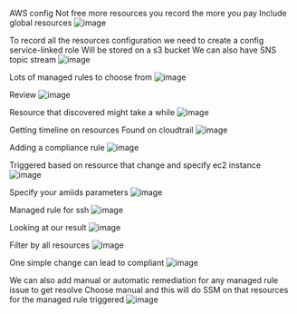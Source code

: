 AWS config
Not free more resources you record the more you pay 
Include global resources
![image](https://github.com/VietTheBarbarian/AWS-Security-Stuff/assets/56415307/491a50f3-ccce-4715-8996-bd48dedf2404)

To record all the resources configuration we need to create a config service-linked role 
Will be stored on a s3 bucket 
We can also have SNS topic stream
![image](https://github.com/VietTheBarbarian/AWS-Security-Stuff/assets/56415307/7a70d0e7-cb54-4fd1-bf0d-79322baa1a04)

Lots of managed rules to choose from 
![image](https://github.com/VietTheBarbarian/AWS-Security-Stuff/assets/56415307/19471b01-1681-4359-97ed-2f418efe23b6)

Review
![image](https://github.com/VietTheBarbarian/AWS-Security-Stuff/assets/56415307/16bb2f99-dfb5-4cb8-a691-9bf7506cad48)

Resource that discovered might take a while
![image](https://github.com/VietTheBarbarian/AWS-Security-Stuff/assets/56415307/1fe5fcf4-fe8c-49e1-9136-5a611bdc4886)

Getting timeline on resources
Found on cloudtrail
![image](https://github.com/VietTheBarbarian/AWS-Security-Stuff/assets/56415307/a2196fda-a8c0-41fa-be8b-3cfcbf4bbfc0)

Adding a compliance rule 
![image](https://github.com/VietTheBarbarian/AWS-Security-Stuff/assets/56415307/d49f39a1-3055-4233-bc17-285706305481)

Triggered based on resource that change and specify ec2 instance  
![image](https://github.com/VietTheBarbarian/AWS-Security-Stuff/assets/56415307/00e708f0-da45-450d-8ea9-985e89e190f2)

Specify your amiids parameters
![image](https://github.com/VietTheBarbarian/AWS-Security-Stuff/assets/56415307/1b8b5476-5833-43a4-8ec5-cd0221e43fea)

Managed rule for ssh 
![image](https://github.com/VietTheBarbarian/AWS-Security-Stuff/assets/56415307/39f75a0e-1dfa-49e8-bf10-ea6582389836)

Looking at our result 
![image](https://github.com/VietTheBarbarian/AWS-Security-Stuff/assets/56415307/236d1eb7-65c4-4402-b397-cef93a7e840b)

Filter by all resources
![image](https://github.com/VietTheBarbarian/AWS-Security-Stuff/assets/56415307/f986665d-48c1-4d00-9436-eb9575eb61eb)

One simple change can lead to compliant
![image](https://github.com/VietTheBarbarian/AWS-Security-Stuff/assets/56415307/ad88eaad-908d-4ee4-a7b2-4e5de9e1b9c8)

We can also add manual or automatic remediation for any managed rule issue to get resolve
Choose manual and this will do SSM on that resources for the managed rule triggered 
![image](https://github.com/VietTheBarbarian/AWS-Security-Stuff/assets/56415307/654d534f-b657-4768-afc6-80f7b58bc079)

